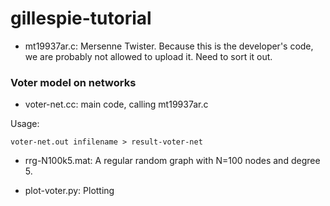 # gillespie-tutorial

- mt19937ar.c: Mersenne Twister. Because this is the developer's code, we are probably not allowed to upload it. Need to sort it out.

### Voter model on networks ###
- voter-net.cc: main code, calling mt19937ar.c

Usage:
```
voter-net.out infilename > result-voter-net
```

- rrg-N100k5.mat: A regular random graph with N=100 nodes and degree 5.

- plot-voter.py: Plotting

